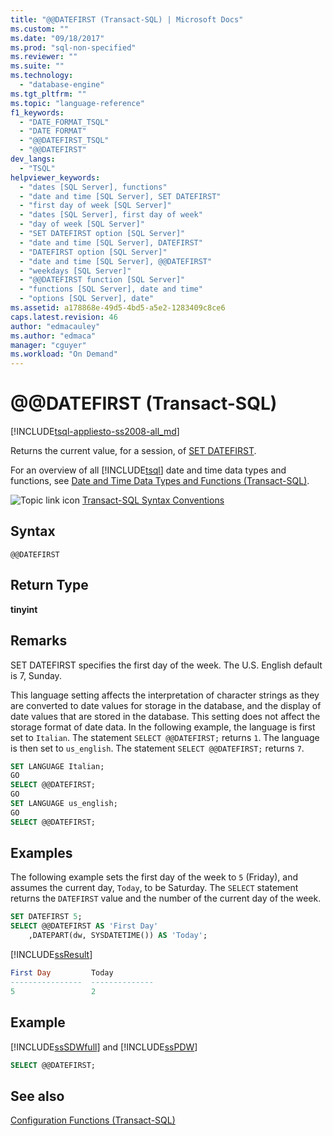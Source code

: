 ```yaml
---
title: "@@DATEFIRST (Transact-SQL) | Microsoft Docs"
ms.custom: ""
ms.date: "09/18/2017"
ms.prod: "sql-non-specified"
ms.reviewer: ""
ms.suite: ""
ms.technology: 
  - "database-engine"
ms.tgt_pltfrm: ""
ms.topic: "language-reference"
f1_keywords: 
  - "DATE_FORMAT_TSQL"
  - "DATE FORMAT"
  - "@@DATEFIRST_TSQL"
  - "@@DATEFIRST"
dev_langs: 
  - "TSQL"
helpviewer_keywords: 
  - "dates [SQL Server], functions"
  - "date and time [SQL Server], SET DATEFIRST"
  - "first day of week [SQL Server]"
  - "dates [SQL Server], first day of week"
  - "day of week [SQL Server]"
  - "SET DATEFIRST option [SQL Server]"
  - "date and time [SQL Server], DATEFIRST"
  - "DATEFIRST option [SQL Server]"
  - "date and time [SQL Server], @@DATEFIRST"
  - "weekdays [SQL Server]"
  - "@@DATEFIRST function [SQL Server]"
  - "functions [SQL Server], date and time"
  - "options [SQL Server], date"
ms.assetid: a178868e-49d5-4bd5-a5e2-1283409c8ce6
caps.latest.revision: 46
author: "edmacauley"
ms.author: "edmaca"
manager: "cguyer"
ms.workload: "On Demand"
---
```

# &#x40;&#x40;DATEFIRST (Transact-SQL)
[!INCLUDE[tsql-appliesto-ss2008-all_md](../../includes/tsql-appliesto-ss2008-all-md.md)]

Returns the current value, for a session, of [SET DATEFIRST](../../t-sql/statements/set-datefirst-transact-sql.md).
  
For an overview of all [!INCLUDE[tsql](../../includes/tsql-md.md)] date and time data types and functions, see [Date and Time Data Types and Functions &#40;Transact-SQL&#41;](../../t-sql/functions/date-and-time-data-types-and-functions-transact-sql.md).
  
![Topic link icon](../../database-engine/configure-windows/media/topic-link.gif "Topic link icon") [Transact-SQL Syntax Conventions](../../t-sql/language-elements/transact-sql-syntax-conventions-transact-sql.md)
  
## Syntax  
  
```
@@DATEFIRST  
```  
  
## Return Type  
**tinyint**
  
## Remarks  
SET DATEFIRST specifies the first day of the week. The U.S. English default is 7, Sunday.
  
This language setting affects the interpretation of character strings as they are converted to date values for storage in the database, and the display of date values that are stored in the database. This setting does not affect the storage format of date data. In the following example, the language is first set to `Italian`. The statement `SELECT @@DATEFIRST;` returns `1`. The language is then set to `us_english`. The statement `SELECT @@DATEFIRST;` returns `7`.
  
```sql
SET LANGUAGE Italian;  
GO  
SELECT @@DATEFIRST;  
GO  
SET LANGUAGE us_english;  
GO  
SELECT @@DATEFIRST;  
```  
  
## Examples  
The following example sets the first day of the week to `5` (Friday), and assumes the current day, `Today`, to be Saturday. The `SELECT` statement returns the `DATEFIRST` value and the number of the current day of the week.
  
```sql
SET DATEFIRST 5;  
SELECT @@DATEFIRST AS 'First Day'  
    ,DATEPART(dw, SYSDATETIME()) AS 'Today';  
```  
  
[!INCLUDE[ssResult](../../includes/ssresult-md.md)]
  
```sql
First Day         Today  
----------------  --------------  
5                 2  
```  
  
## Example
 [!INCLUDE[ssSDWfull](../../includes/sssdwfull-md.md)] and [!INCLUDE[ssPDW](../../includes/sspdw-md.md)]  
  
```sql
SELECT @@DATEFIRST;  
```  
  
## See also
[Configuration Functions &#40;Transact-SQL&#41;](../../t-sql/functions/configuration-functions-transact-sql.md)
  
  

